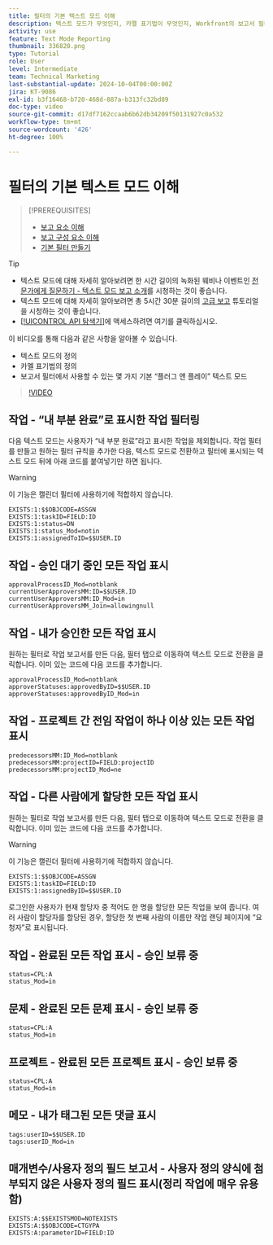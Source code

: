 ```yaml
---
title: 필터의 기본 텍스트 모드 이해
description: 텍스트 모드가 무엇인지, 카멜 표기법이 무엇인지, Workfront의 보고서 필터에서 사용할 수 있는 몇 가지 기본 “플러그 앤 플레이” 텍스트 모드에 대해 알아봅니다.
activity: use
feature: Text Mode Reporting
thumbnail: 336820.png
type: Tutorial
role: User
level: Intermediate
team: Technical Marketing
last-substantial-update: 2024-10-04T00:00:00Z
jira: KT-9086
exl-id: b3f16468-b720-468d-887a-b313fc32bd89
doc-type: video
source-git-commit: d17df7162ccaab6b62db34209f50131927c0a532
workflow-type: tm+mt
source-wordcount: '426'
ht-degree: 100%

---
```


# 필터의 기본 텍스트 모드 이해

>[!PREREQUISITES]
>
>* [보고 요소 이해](https://experienceleague.adobe.com/docs/workfront-learn/tutorials-workfront/reporting/basic-reporting/reporting-elements.html?lang=ko)
>* [보고 구성 요소 이해](https://experienceleague.adobe.com/docs/workfront-learn/tutorials-workfront/reporting/basic-reporting/reporting-components.html?lang=ko)
>* [기본 필터 만들기](https://experienceleague.adobe.com/docs/workfront-learn/tutorials-workfront/reporting/intermediate-reporting/basic-text-mode-for-filters.html?lang=ko)


>[!TIP]
>
>* 텍스트 모드에 대해 자세히 알아보려면 한 시간 길이의 녹화된 웨비나 이벤트인 [전문가에게 질문하기 - 텍스트 모드 보고 소개](https://experienceleague.adobe.com/docs/workfront-events/events/reporting-and-dashboards/introduction-to-text-mode-reporting.html?lang=ko)를 시청하는 것이 좋습니다.
>* 텍스트 모드에 대해 자세히 알아보려면 총 5시간 30분 길이의 [고급 보고](https://experienceleague.adobe.com/docs/workfront-learn/tutorials-workfront/reporting/advanced-reporting/welcome-to-advanced-reporting.html?lang=ko) 튜토리얼을 시청하는 것이 좋습니다.
>* [[!UICONTROL API 탐색기]](https://developer.adobe.com/workfront/api-explorer/)에 액세스하려면 여기를 클릭하십시오.


이 비디오를 통해 다음과 같은 사항을 알아볼 수 있습니다.

* 텍스트 모드의 정의
* 카멜 표기법의 정의
* 보고서 필터에서 사용할 수 있는 몇 가지 기본 “플러그 앤 플레이” 텍스트 모드

>[!VIDEO](https://video.tv.adobe.com/v/336820/?quality=12&learn=on&enablevpops)


## 작업 - “내 부분 완료”로 표시한 작업 필터링

다음 텍스트 모드는 사용자가 “내 부분 완료”라고 표시한 작업을 제외합니다. 작업 필터를 만들고 원하는 필터 규칙을 추가한 다음, 텍스트 모드로 전환하고 필터에 표시되는 텍스트 모드 뒤에 아래 코드를 붙여넣기만 하면 됩니다.


>[!WARNING]
>
> 이 기능은 캘린더 필터에 사용하기에 적합하지 않습니다.

```
EXISTS:1:$$OBJCODE=ASSGN  
EXISTS:1:taskID=FIELD:ID  
EXISTS:1:status=DN  
EXISTS:1:status_Mod=notin  
EXISTS:1:assignedToID=$$USER.ID 
```

## 작업 - 승인 대기 중인 모든 작업 표시

```
approvalProcessID_Mod=notblank
currentUserApproversMM:ID=$$USER.ID
currentUserApproversMM:ID_Mod=in
currentUserApproversMM_Join=allowingnull
```

## 작업 - 내가 승인한 모든 작업 표시

원하는 필터로 작업 보고서를 만든 다음, 필터 탭으로 이동하여 텍스트 모드로 전환을 클릭합니다. 이미 있는 코드에 다음 코드를 추가합니다.

```
approvalProcessID_Mod=notblank
approverStatuses:approvedByID=$$USER.ID
approverStatuses:approvedByID_Mod=in
```

## 작업 - 프로젝트 간 전임 작업이 하나 이상 있는 모든 작업 표시

```
predecessorsMM:ID_Mod=notblank
predecessorsMM:projectID=FIELD:projectID
predecessorsMM:projectID_Mod=ne
```

## 작업 - 다른 사람에게 할당한 모든 작업 표시

원하는 필터로 작업 보고서를 만든 다음, 필터 탭으로 이동하여 텍스트 모드로 전환을 클릭합니다. 이미 있는 코드에 다음 코드를 추가합니다.

>[!WARNING]
> 
> 이 기능은 캘린더 필터에 사용하기에 적합하지 않습니다.

```
EXISTS:1:$$OBJCODE=ASSGN
EXISTS:1:taskID=FIELD:ID
EXISTS:1:assignedByID=$$USER.ID
```

로그인한 사용자가 현재 할당자 중 적어도 한 명을 할당한 모든 작업을 보여 줍니다. 여러 사람이 할당자를 할당된 경우, 할당한 첫 번째 사람의 이름만 작업 랜딩 페이지에 “요청자”로 표시됩니다.

## 작업 - 완료된 모든 작업 표시 - 승인 보류 중

```
status=CPL:A
status_Mod=in
```


## 문제 - 완료된 모든 문제 표시 - 승인 보류 중

```
status=CPL:A
status_Mod=in
```


## 프로젝트 - 완료된 모든 프로젝트 표시 - 승인 보류 중

```
status=CPL:A
status_Mod=in
```


## 메모 - 내가 태그된 모든 댓글 표시

```
tags:userID=$$USER.ID
tags:userID_Mod=in
```


## 매개변수/사용자 정의 필드 보고서 - 사용자 정의 양식에 첨부되지 않은 사용자 정의 필드 표시(정리 작업에 매우 유용함)

```
EXISTS:A:$$EXISTSMOD=NOTEXISTS
EXISTS:A:$$OBJCODE=CTGYPA
EXISTS:A:parameterID=FIELD:ID
```
